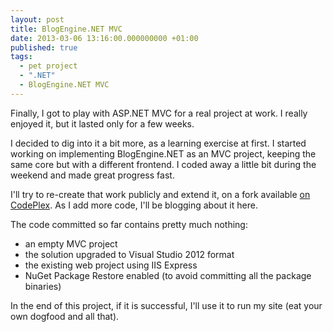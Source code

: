 ```yaml
---
layout: post
title: BlogEngine.NET MVC
date: 2013-03-06 13:16:00.000000000 +01:00
published: true
tags:
  - pet project
  - ".NET"
  - BlogEngine.NET MVC
---
```


Finally, I got to play with ASP.NET MVC for a real project at work. I really
enjoyed it, but it lasted only for a few weeks.

I decided to dig into it a bit more, as a learning exercise at first. I started
working on implementing BlogEngine.NET as an MVC project, keeping the same core
but with a different frontend. I coded away a little bit during the weekend and
made great progress fast.

I'll try to re-create that work publicly and extend it, on a fork available
<a href="http://blogengine.codeplex.com/SourceControl/network/forks/NikolaosGeorgiou/blogenginemvc">on
CodePlex</a>. As I add more code, I'll be blogging about it here.

The code committed so far contains pretty much nothing:

<ul>
<li>an empty MVC project</li>
<li>the solution upgraded to Visual Studio 2012 format</li>
<li>the existing web project using IIS Express</li>
<li>NuGet Package Restore enabled (to avoid committing all the package binaries)</li>
</ul>

In the end of this project, if it is successful, I'll use it to run my site (eat
your own dogfood and all that).

